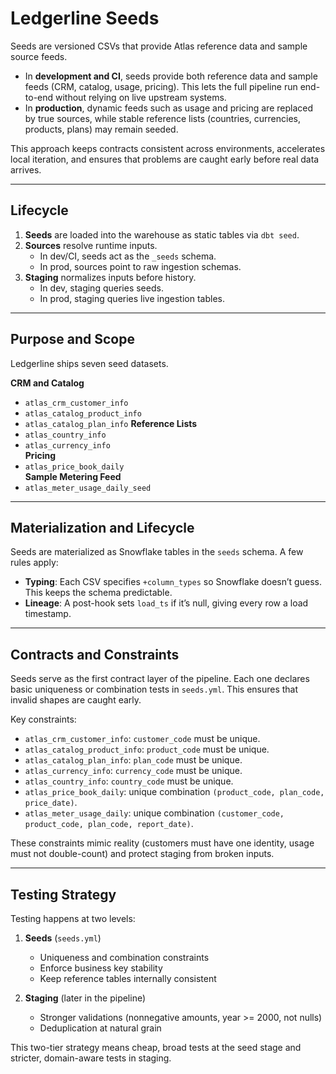 # Ledgerline Seeds

Seeds are versioned CSVs that provide Atlas reference data and sample source feeds.  

- In **development and CI**, seeds provide both reference data and sample feeds (CRM, catalog, usage, pricing). This lets the full pipeline run end-to-end without relying on live upstream systems.  
- In **production**, dynamic feeds such as usage and pricing are replaced by true sources, while stable reference lists (countries, currencies, products, plans) may remain seeded.  

This approach keeps contracts consistent across environments, accelerates local iteration, and ensures that problems are caught early before real data arrives.

---

## Lifecycle

1. **Seeds** are loaded into the warehouse as static tables via `dbt seed`.  
2. **Sources** resolve runtime inputs.  
   - In dev/CI, seeds act as the `_seeds` schema.  
   - In prod, sources point to raw ingestion schemas.  
3. **Staging** normalizes inputs before history.  
   - In dev, staging queries seeds.  
   - In prod, staging queries live ingestion tables.  

---

## Purpose and Scope

Ledgerline ships seven seed datasets.

**CRM and Catalog**  
- `atlas_crm_customer_info`
- `atlas_catalog_product_info` 
- `atlas_catalog_plan_info`
**Reference Lists**  
- `atlas_country_info`  
- `atlas_currency_info`  
**Pricing**  
- `atlas_price_book_daily`  
**Sample Metering Feed**  
- `atlas_meter_usage_daily_seed`

---

## Materialization and Lifecycle

Seeds are materialized as Snowflake tables in the `seeds` schema. A few rules apply:

- **Typing**: Each CSV specifies `+column_types` so Snowflake doesn’t guess. This keeps the schema predictable.  
- **Lineage**: A post-hook sets `load_ts` if it’s null, giving every row a load timestamp.  

---

## Contracts and Constraints

Seeds serve as the first contract layer of the pipeline. Each one declares basic uniqueness or combination tests in `seeds.yml`. This ensures that invalid shapes are caught early.

Key constraints:

- `atlas_crm_customer_info`: `customer_code` must be unique.  
- `atlas_catalog_product_info`: `product_code` must be unique.  
- `atlas_catalog_plan_info`: `plan_code` must be unique.  
- `atlas_currency_info`: `currency_code` must be unique.  
- `atlas_country_info`: `country_code` must be unique.  
- `atlas_price_book_daily`: unique combination `(product_code, plan_code, price_date)`.  
- `atlas_meter_usage_daily`: unique combination `(customer_code, product_code, plan_code, report_date)`.

These constraints mimic reality (customers must have one identity, usage must not double-count) and protect staging from broken inputs.

---

## Testing Strategy

Testing happens at two levels:

1. **Seeds** (`seeds.yml`)  
   - Uniqueness and combination constraints  
   - Enforce business key stability  
   - Keep reference tables internally consistent  

2. **Staging** (later in the pipeline)  
   - Stronger validations (nonnegative amounts, year >= 2000, not nulls)  
   - Deduplication at natural grain  

This two-tier strategy means cheap, broad tests at the seed stage and stricter, domain-aware tests in staging.